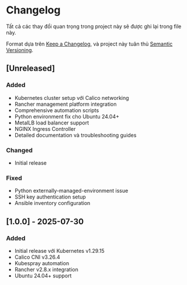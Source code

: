 # Changelog

Tất cả các thay đổi quan trọng trong project này sẽ được ghi lại trong file này.

Format dựa trên [Keep a Changelog](https://keepachangelog.com/en/1.0.0/),
và project này tuân thủ [Semantic Versioning](https://semver.org/spec/v2.0.0.html).

## [Unreleased]

### Added
- Kubernetes cluster setup với Calico networking
- Rancher management platform integration
- Comprehensive automation scripts
- Python environment fix cho Ubuntu 24.04+
- MetalLB load balancer support
- NGINX Ingress Controller
- Detailed documentation và troubleshooting guides

### Changed
- Initial release

### Fixed
- Python externally-managed-environment issue
- SSH key authentication setup
- Ansible inventory configuration

## [1.0.0] - 2025-07-30

### Added
- Initial release với Kubernetes v1.29.15
- Calico CNI v3.26.4
- Kubespray automation
- Rancher v2.8.x integration
- Ubuntu 24.04+ support
